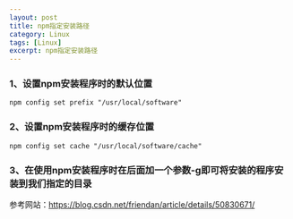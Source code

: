 ```yaml
---
layout: post
title: npm指定安装路径
category: Linux
tags: [Linux]
excerpt: npm指定安装路径
---
```


### 1、设置npm安装程序时的默认位置 ###

    npm config set prefix "/usr/local/software"


### 2、设置npm安装程序时的缓存位置 ###
    npm config set cache "/usr/local/software/cache"

### 3、在使用npm安装程序时在后面加一个参数-g即可将安装的程序安装到我们指定的目录 ###


参考网站：https://blog.csdn.net/friendan/article/details/50830671/